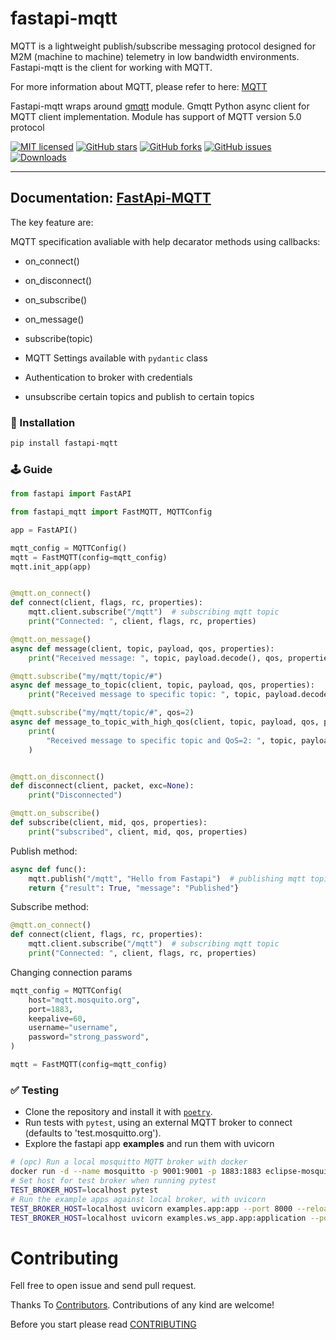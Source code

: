 # fastapi-mqtt

MQTT is a lightweight publish/subscribe messaging protocol designed for M2M (machine to machine) telemetry in low bandwidth environments.
Fastapi-mqtt is the client for working with MQTT.

For more information about MQTT, please refer to here: [MQTT](MQTT.md)

Fastapi-mqtt wraps around [gmqtt](https://github.com/wialon/gmqtt) module. Gmqtt Python async client for MQTT client implementation.
Module has support of MQTT version 5.0 protocol

[![MIT licensed](https://img.shields.io/github/license/sabuhish/fastapi-mqtt)](https://raw.githubusercontent.com/sabuhish/fastapi-mqtt/master/LICENSE)
[![GitHub stars](https://img.shields.io/github/stars/sabuhish/fastapi-mqtt.svg)](https://github.com/sabuhish/fastapi-mqtt/stargazers)
[![GitHub forks](https://img.shields.io/github/forks/sabuhish/fastapi-mqtt.svg)](https://github.com/sabuhish/fastapi-mqtt/network)
[![GitHub issues](https://img.shields.io/github/issues-raw/sabuhish/fastapi-mqtt)](https://github.com/sabuhish/fastapi-mqtt/issues)
[![Downloads](https://pepy.tech/badge/fastapi-mqtt)](https://pepy.tech/project/fastapi-mqtt)

---

## **Documentation**: [FastApi-MQTT](https://sabuhish.github.io/fastapi-mqtt/)

The key feature are:

MQTT specification avaliable with help decarator methods using callbacks:

- on_connect()
- on_disconnect()
- on_subscribe()
- on_message()
- subscribe(topic)

- MQTT Settings available with `pydantic` class
- Authentication to broker with credentials
- unsubscribe certain topics and publish to certain topics

### 🔨 Installation

```sh
pip install fastapi-mqtt
```

### 🕹 Guide

```python
from fastapi import FastAPI

from fastapi_mqtt import FastMQTT, MQTTConfig

app = FastAPI()

mqtt_config = MQTTConfig()
mqtt = FastMQTT(config=mqtt_config)
mqtt.init_app(app)


@mqtt.on_connect()
def connect(client, flags, rc, properties):
    mqtt.client.subscribe("/mqtt")  # subscribing mqtt topic
    print("Connected: ", client, flags, rc, properties)

@mqtt.on_message()
async def message(client, topic, payload, qos, properties):
    print("Received message: ", topic, payload.decode(), qos, properties)

@mqtt.subscribe("my/mqtt/topic/#")
async def message_to_topic(client, topic, payload, qos, properties):
    print("Received message to specific topic: ", topic, payload.decode(), qos, properties)

@mqtt.subscribe("my/mqtt/topic/#", qos=2)
async def message_to_topic_with_high_qos(client, topic, payload, qos, properties):
    print(
        "Received message to specific topic and QoS=2: ", topic, payload.decode(), qos, properties
    )


@mqtt.on_disconnect()
def disconnect(client, packet, exc=None):
    print("Disconnected")

@mqtt.on_subscribe()
def subscribe(client, mid, qos, properties):
    print("subscribed", client, mid, qos, properties)
```

Publish method:

```python
async def func():
    mqtt.publish("/mqtt", "Hello from Fastapi")  # publishing mqtt topic
    return {"result": True, "message": "Published"}
```

Subscribe method:

```python
@mqtt.on_connect()
def connect(client, flags, rc, properties):
    mqtt.client.subscribe("/mqtt")  # subscribing mqtt topic
    print("Connected: ", client, flags, rc, properties)
```

Changing connection params

```python
mqtt_config = MQTTConfig(
    host="mqtt.mosquito.org",
    port=1883,
    keepalive=60,
    username="username",
    password="strong_password",
)

mqtt = FastMQTT(config=mqtt_config)
```

### ✅ Testing

- Clone the repository and install it with [`poetry`](https://python-poetry.org).
- Run tests with `pytest`, using an external MQTT broker to connect (defaults to 'test.mosquitto.org').
- Explore the fastapi app **examples** and run them with uvicorn

```sh
# (opc) Run a local mosquitto MQTT broker with docker
docker run -d --name mosquitto -p 9001:9001 -p 1883:1883 eclipse-mosquitto:1.6.15
# Set host for test broker when running pytest
TEST_BROKER_HOST=localhost pytest
# Run the example apps against local broker, with uvicorn
TEST_BROKER_HOST=localhost uvicorn examples.app:app --port 8000 --reload
TEST_BROKER_HOST=localhost uvicorn examples.ws_app.app:application --port 8000 --reload
```

# Contributing

Fell free to open issue and send pull request.

Thanks To [Contributors](https://github.com/sabuhish/fastapi-mqtt/graphs/contributors).
Contributions of any kind are welcome!

Before you start please read [CONTRIBUTING](https://github.com/sabuhish/fastapi-mqtt/blob/master/CONTRIBUTING.md)
